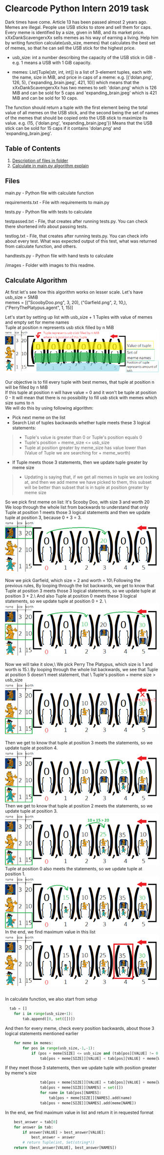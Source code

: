 # Clearcode Python Intern 2019 task

Dark times have come. Article 13 has been passed almost 2 years ago. Memes are illegal. People use USB sticks to store and sell them for caps. Every meme is identified by a size, given in MiB, and its market price. xXxDankScavengerxXx sells memes as his way of earning a living. Help him by writing function calculate(usb_size, memes) that calculates the best set of memes, so that he can sell the USB stick for the highest price. 

 - usb_size: int a number describing the capacity of the USB stick in 
   GiB - e.g. 1 means a USB 	 with 1 GiB capacity.

 - memes: List[Tuple[str, int, int]] is a list of 3-element tuples, each
   with the name, size in MiB, and price in caps of a meme: e.g.
   [('dolan.png', 126, 5), ('expanding_brain.jpeg', 421, 10)] which
   means that the xXxDankScavengerxXx has two memes to sell: 'dolan.png'
   which is 126 MiB and can be 		sold for 5 caps and
   'expanding_brain.jpeg' which is 421 MiB and can be sold for 10 caps.

The function should return a tuple with the first element being the total value of all memes on the USB stick, and the second being the set of names of the memes that should be copied onto the USB stick to maximize its value. e.g. (15, {'dolan.png', 'expanding_brain.jpeg'}) Means that the USB stick can be sold for 15 caps if it contains 'dolan.png' and 'expanding_brain.jpeg'.
## Table of Contents

1. [Description of files in folder](#files)
2. [Calculate in main.py algorithm explain](#algorithm)


## Files <a name = "files"></a>
main.py - Python file with calculate function

requirements.txt - File with requirements to main.py

tests.py - Python file with tests to calculate

testpassed.txt - File, that creates after running tests.py. You can check there shortened info about passing tests.

testlog.txt - File, that creates after running tests.py. You can check info about every test. What was expected output of this test, what was returned from calculate function, and others.

handtests.py - Python file with hand tests to calculate

/images - Folder with images to this readme.

## Calculate Algorithm <a name = "algorithm"></a>

At first let's see how this algorithm works on lesser scale. 
Let's have usb_size = 5MiB \
memes = [("ScoobyDoo.png", 3, 20), ("Garfield.png", 2, 10,), ("PerryThePlatypus.agent", 1, 15)]

Let's start by setting up list with usb_size + 1 Tuples with value of memes and empty set for meme names \
Tuple at position n represents usb stick filled by n MiB
<img src="images/setup.png"/><br/><br/>
Our objective is to fill every tuple with best memes, that tuple at position n will be filled by n MiB \
If this tuple at position n will have value = 0 and it won't be tuple at position 0 - It will mean that there is no possibility to fill usb stick with memes which size sums to n \
We will do this by using following algorithm: 
- Pick next meme on the list
- Search List of tuples backwards whether tuple meets these 3 logical statements: 
> - Tuple's value is greater than 0 or Tuple's position equals 0
> - Tuple's position + meme_size <= usb_size
> - Tuple at position greater by meme_size has value lower than (Value of Tuple we are searching for + meme_worth)
- If Tuple meets those 3 statements, then we update tuple greater by meme size 
> - Updating is saying that, if we get all memes in tuple we are looking at, and then we add meme we have picked to them, this subset will be better than subset that is in tuple at position greater by meme size 
<a/>
So we pick first meme on list: It's Scooby Doo, with size 3 and worth 20 <br/>
We loop through the whole list from backwards to understand that only Tuple at position 1 meets those 3 logical statements and then we update tuple at position 3, because 0 + 3 = 3.
<img src="images/ScoobyDoo.png"/> <br/><br/>
Now we pick Garfield, which size = 2 and worth = 10\
Following the previous rules, By looping through the list backwards, we get to know that Tuple at position 3 meets those 3 logical statements, so we update tuple at position 3 + 2.\
And also Tuple at position 0 meets these 3 logical statements, so we update tuple at position 0 + 2. \
<img src="images/Garfield.png"/> <br/><br/>
Now we will take it slow,\
We pick Perry The Platypus, which size is 1 and worth is 15.\
By looping through the whole list backwards, we see that Tuple at position 5 doesn't meet statement, that \
Tuple's position + meme size > usb_size
<img src="images/Perry.png"/><br/><br/>
Then we get to know that tuple at position 3 meets the statements, so we update tuple at position 4.
<img src="images/Perry1.png"/>
Then we get to know that tuple at position 2 meets the statements, so we update tuple at position 3.
<img src="images/Perry2.png"/>
Tuple at position 0 also meets the statements, so we update tuple at position 1.
<img src="images/Perry3.png"/>
In the end, we find maximum value in this list 
<img src="images/Find%20Best%20Worth.png"/ ><br/><br/>

In calculate function, we also start from setup

```python
  tab = [] 
    for i in range(usb_size+1):
        tab.append([0, set([])])
```
And then for every meme, check every position backwards, about those 3 logical statements mentioned earlier
```python
    for meme in memes:
        for pos in range(usb_size,-1,-1):
            if (pos + meme[SIZE] <= usb_size and (tab[pos][VALUE] != 0 or pos == 0) and
                tab[pos + meme[SIZE]][VALUE] < tab[pos][VALUE] + meme[WORTH]):
```
If they meet those 3 statements, then we update tuple with position greater by meme's size
```python
                tab[pos + meme[SIZE]][VALUE] = tab[pos][VALUE] + meme[WORTH]
                tab[pos + meme[SIZE]][NAMES] = set([])
                for name in tab[pos][NAMES]:
                    tab[pos + meme[SIZE]][NAMES].add(name)
                tab[pos + meme[SIZE]][NAMES].add(meme[NAME])
```
In the end, we find maximum value in list and return it in requested format
```python
    best_answer = tab[0] 
    for answer in tab:
        if answer[VALUE] > best_answer[VALUE]:
            best_answer = answer
        # return Tuple(int, Set(string*))
    return (best_answer[VALUE], best_answer[NAMES]) 
```
